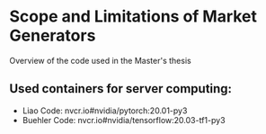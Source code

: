 # Scope and Limitations of Market Generators

Overview of the code used in the Master's thesis

## Used containers for server computing:
- Liao Code: nvcr.io#nvidia/pytorch:20.01-py3
- Buehler Code: nvcr.io#nvidia/tensorflow:20.03-tf1-py3